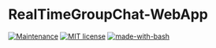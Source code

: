 # RealTimeGroupChat-WebApp
 
[![Maintenance](https://img.shields.io/badge/Maintained%3F-yes-green.svg)](https://GitHub.com/Naereen/StrapDown.js/graphs/commit-activity)
[![MIT license](https://img.shields.io/badge/License-MIT-blue.svg)](https://lbesson.mit-license.org/)
[![made-with-bash](https://img.shields.io/badge/Made%20with-NodeJS-1f425f.svg)](https://www.nodejs.org/)
